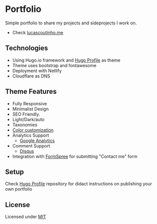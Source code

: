# Portfolio

Simple portfolio to share my projects and sideprojects I work on.
- Check [lucascoutinho.me](lucascoutinho.me)

## Technologies
- Using Hugo.io framework and [Hugo Profile](https://github.com/gurusabarish/hugo-profile) as theme
- Theme uses bootstrap and fontawesome
- Deployment with Netlify
- Cloudflare as DNS

## Theme Features
- Fully Responsive
- Minimalist Design
- SEO Friendly.
- Light/Dark/auto
- Taxonomies
- [Color customization](https://github.com/gurusabarish/hugo-profile/wiki/Color-Customization)
- Analytics Support 
  - [Google Analytics](https://gohugo.io/templates/internal/#google-analytics)
- Comment Support
  - [Disqus](https://gohugo.io/content-management/comments/)
- Integration with [FormSpree](https://formspree.io/) for submitting "Contact me" form

## Setup

Check [Hugo Profile](https://github.com/gurusabarish/hugo-profile) repository for didact instructions on publishing your own portfolio

## License

Licensed under [MIT](LICENSE)
